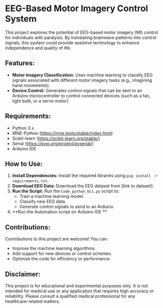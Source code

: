# EEG-Based Motor Imagery Control System
This project explores the potential of EEG-based motor imagery (MI) control for individuals with paralysis. By translating brainwave patterns into control signals, this system could provide assistive technology to enhance independence and quality of life.

## Features:

* **Motor Imagery Classification:**  Uses machine learning to classify EEG signals associated with different motor imagery tasks (e.g., imagining hand movements).
* **Device Control:**  Generates control signals that can be sent to an Arduino microcontroller to control connected devices (such as a fan, light bulb, or a servo motor).

## Requirements:

* Python 3.x
* MNE-Python (https://mne.tools/stable/index.html) 
* Scikit-learn (https://scikit-learn.org/stable/)
* Serial (https://pypi.org/project/pyserial/)
* Arduino IDE

## How to Use:

1. **Install Dependencies:**  Install the required libraries using `pip install -r requirements.txt`.
2. **Download EEG Data:** Download the EEG dataset from [link to dataset].
4. **Run the Script:** Run the `Code_python_bci.py` script to:
    * Train a machine learning model.
    * Classify new EEG data.
    * Generate control signals to send to an Arduino.
5. **Run the Automation script on Arduino IDE **

## Contributions:

Contributions to this project are welcome! You can:
* Improve the machine learning algorithms.
* Add support for new devices or control schemes.
* Optimize the code for efficiency or performance.

## Disclaimer:

This project is for educational and experimental purposes only. It is not intended for medical use or any application that requires high accuracy or reliability. Please consult a qualified medical professional for any healthcare-related matters. 
